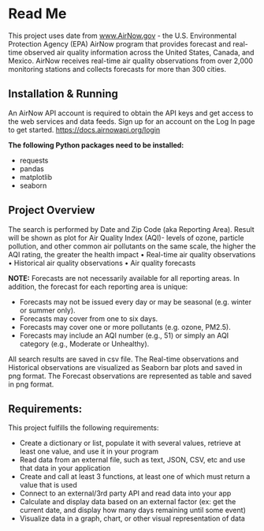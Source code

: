 # Read Me

This project uses date from www.AirNow.gov - the U.S. Environmental Protection Agency (EPA) AirNow program that provides forecast and real-time observed air quality information across the United States, Canada, and Mexico. AirNow receives real-time air quality observations from over 2,000 monitoring stations and collects forecasts for more than 300 cities.

## Installation & Running

An AirNow API account is required to obtain the API keys and get access to the web services and data feeds. Sign up for an account on the Log In page to get started. https://docs.airnowapi.org/login

**The following Python packages need to be installed:**
- requests
- pandas
- matplotlib
- seaborn

## Project Overview

The search is performed by Date and Zip Code (aka Reporting Area). Result will be shown as plot for Air Quality Index (AQI)-  levels of ozone, particle pollution, and other common air pollutants on the same scale, the higher the AQI rating, the greater the health impact
• Real-time air quality observations 
• Historical air quality observations 
• Air quality forecasts

**NOTE:** Forecasts are not necessarily available for all reporting areas. In addition, the forecast for each reporting area is unique:
* Forecasts may not be issued every day or may be seasonal (e.g. winter or summer only).
* Forecasts may cover from one to six days.
* Forecasts may cover one or more pollutants (e.g. ozone, PM2.5).
* Forecasts may include an AQI number (e.g., 51) or simply an AQI category (e.g., Moderate or Unhealthy).

All search results are saved in csv file. The Real-time observations and Historical observations are visualized as Seaborn bar plots and saved in png format. The Forecast observations are represented as table and saved in png format.

## Requirements:

This project fulfills the following requirements:
- Create a dictionary or list, populate it with several values, retrieve at least one value, and use it in your program
- Read data from an external file, such as text, JSON, CSV, etc and use that data in your application
- Create and call at least 3 functions, at least one of which must return a value that is used
- Connect to an external/3rd party API and read data into your app
- Calculate and display data based on an external factor (ex: get the current date, and display how many days remaining until some event)
- Visualize data in a graph, chart, or other visual representation of data

